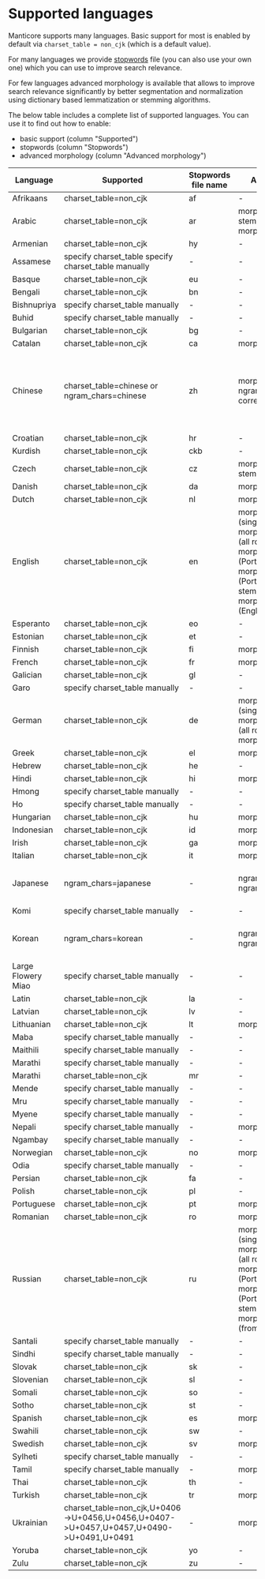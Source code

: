 # Supported languages

Manticore supports many languages. Basic support for most is enabled by default via `charset_table = non_cjk` (which is a default value).

For many languages we provide [stopwords](../../Creating_an_index/NLP_and_tokenization/Ignoring_stop-words.md#stopwords) file (you can also use your own one) which you can use to improve search relevance.

For few languages advanced morphology is available that allows to improve search relevance significantly by better segmentation and normalization using dictionary based lemmatization or stemming algorithms.

The below table includes a complete list of supported languages. You can use it to find out how to enable:
* basic support (column "Supported")
* stopwords (column "Stopwords")
* advanced morphology (column "Advanced morphology")

| Language | Supported | Stopwords file name | Advanced morphology | Notes |
| - | - | - | - | - |
| Afrikaans | charset_table=non_cjk | af | - | |
| Arabic | charset_table=non_cjk | ar | morphology=stem_ar (Arabic stemmer); morphology=libstemmer_ar  | |
| Armenian | charset_table=non_cjk | hy | - | |
| Assamese | specify charset_table specify charset_table manually | - | - | |
| Basque | charset_table=non_cjk | eu | - | |
| Bengali | charset_table=non_cjk | bn | - | |
| Bishnupriya | specify charset_table manually | - | - | |
| Buhid | specify charset_table manually | - | - | |
| Bulgarian | charset_table=non_cjk | bg | - | |
| Catalan | charset_table=non_cjk | ca | morphology=libstemmer_ca | |
| Chinese | charset_table=chinese or ngram_chars=chinese | zh | morphology=icu_chinese or ngram_chars=1 correspondingly | ICU dictionary based segmentation is much more accurate than ngram-based |
| Croatian | charset_table=non_cjk | hr | - | |
| Kurdish | charset_table=non_cjk | ckb | - | |
| Czech | charset_table=non_cjk | cz | morphology=stem_cz (Czech stemmer) | |
| Danish | charset_table=non_cjk | da | morphology=libstemmer_da | |
| Dutch | charset_table=non_cjk | nl | morphology=libstemmer_nl | |
| English | charset_table=non_cjk | en | morphology=lemmatize_en (single root form); morphology=lemmatize_en_all (all root forms); morphology=stem_en (Porter's English stemmer); morphology=stem_enru (Porter's English and Russian stemmers); morphology=libstemmer_en (English from libstemmer)  | |
| Esperanto | charset_table=non_cjk | eo | - | |
| Estonian | charset_table=non_cjk | et | - | |
| Finnish | charset_table=non_cjk | fi | morphology=libstemmer_fi | |
| French | charset_table=non_cjk | fr | morphology=libstemmer_fr | |
| Galician | charset_table=non_cjk | gl | - | |
| Garo | specify charset_table manually | - | - | |
| German | charset_table=non_cjk | de | morphology=lemmatize_de (single root form); morphology=lemmatize_de_all (all root forms); morphology=libstemmer_de | |
| Greek | charset_table=non_cjk | el | morphology=libstemmer_el | |
| Hebrew | charset_table=non_cjk | he | - | |
| Hindi | charset_table=non_cjk | hi | morphology=libstemmer_hi | |
| Hmong | specify charset_table manually | - | - | |
| Ho | specify charset_table manually | - | - | |
| Hungarian | charset_table=non_cjk | hu | morphology=libstemmer_hu | |
| Indonesian | charset_table=non_cjk | id | morphology=libstemmer_id | |
| Irish | charset_table=non_cjk | ga | morphology=libstemmer_ga | |
| Italian | charset_table=non_cjk | it | morphology=libstemmer_it | |
| Japanese | ngram_chars=japanese | - | ngram_chars=japanese ngram_len=1 | Requires ngram-based segmentation |
| Komi | specify charset_table manually | - | - | |
| Korean | ngram_chars=korean | - | ngram_chars=korean ngram_len=1 | Requires ngram-based segmentation  |
| Large Flowery Miao | specify charset_table manually | - | - | |
| Latin | charset_table=non_cjk | la | - | |
| Latvian | charset_table=non_cjk | lv | - | |
| Lithuanian | charset_table=non_cjk | lt | morphology=libstemmer_lt | |
| Maba | specify charset_table manually | - | - | |
| Maithili | specify charset_table manually | - | - | |
| Marathi | specify charset_table manually | - | - | |
| Marathi | charset_table=non_cjk | mr | - | |
| Mende | specify charset_table manually | - | - | |
| Mru | specify charset_table manually | - | - | |
| Myene | specify charset_table manually | - | - | |
| Nepali | specify charset_table manually | - | morphology=libstemmer_ne | |
| Ngambay | specify charset_table manually | - | - | |
| Norwegian | charset_table=non_cjk | no | morphology=libstemmer_no | |
| Odia | specify charset_table manually | - | - | |
| Persian | charset_table=non_cjk | fa | - | |
| Polish | charset_table=non_cjk | pl | - | |
| Portuguese | charset_table=non_cjk | pt | morphology=libstemmer_pt | |
| Romanian | charset_table=non_cjk | ro | morphology=libstemmer_ro | |
| Russian | charset_table=non_cjk | ru | morphology=lemmatize_ru (single root form); morphology=lemmatize_ru_all (all root forms); morphology=stem_ru (Porter's Russian stemmer); morphology=stem_enru (Porter's English and Russian stemmers); morphology=libstemmer_ru (from libstemmer) | |
| Santali | specify charset_table manually | - | - | |
| Sindhi | specify charset_table manually | - | - | |
| Slovak | charset_table=non_cjk | sk | - | |
| Slovenian | charset_table=non_cjk | sl | - | |
| Somali | charset_table=non_cjk | so | - | |
| Sotho | charset_table=non_cjk | st | - | |
| Spanish | charset_table=non_cjk | es | morphology=libstemmer_es | |
| Swahili | charset_table=non_cjk | sw | - | |
| Swedish | charset_table=non_cjk | sv | morphology=libstemmer_sv | |
| Sylheti | specify charset_table manually | - | - | |
| Tamil | specify charset_table manually | - | morphology=libstemmer_ta | |
| Thai | charset_table=non_cjk | th | - | |
| Turkish | charset_table=non_cjk | tr | morphology=libstemmer_tr | |
| Ukrainian | charset_table=non_cjk,U+0406->U+0456,U+0456,U+0407->U+0457,U+0457,U+0490->U+0491,U+0491   | - | morphology=lemmatize_uk_all | Requires [installation](../../../Installation/Debian_and_Ubuntu.md#Ukrainian-lemmatizer) of UK lemmatizer |
| Yoruba | charset_table=non_cjk | yo | - | |
| Zulu | charset_table=non_cjk | zu | - |  |
